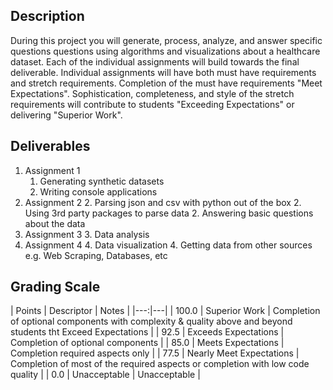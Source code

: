 
## Description

During this project you will generate, process, analyze, and answer specific questions questions using algorithms and visualizations about a healthcare dataset. Each of the individual assignments will build towards the final deliverable. Individual assignments will have both must have requirements and stretch requirements. Completion of the must have requirements "Meet Expectations". Sophistication, completeness, and style of the stretch requirements will contribute to students "Exceeding Expectations" or delivering "Superior Work".

## Deliverables

1. Assignment 1
    1. Generating synthetic datasets
    1. Writing console applications
2. Assignment 2
    2. Parsing json and csv with python out of the box
    2. Using 3rd party packages to parse data
    2. Answering basic questions about the data
3. Assignment 3
    3. Data analysis
4. Assignment 4
    4. Data visualization
    4. Getting data from other sources e.g. Web Scraping, Databases, etc

## Grading Scale

| Points | Descriptor | Notes |
|---:|---|
| 100.0 | Superior Work | Completion of optional components with complexity & quality above and beyond students tht Exceed Expectations |
| 92.5 | Exceeds Expectations | Completion of optional components |
| 85.0 | Meets Expectations | Completion required aspects only |
| 77.5 | Nearly Meet Expectations | Completion of most of the required aspects or completion with low code quality |
| 0.0 | Unacceptable | Unacceptable |